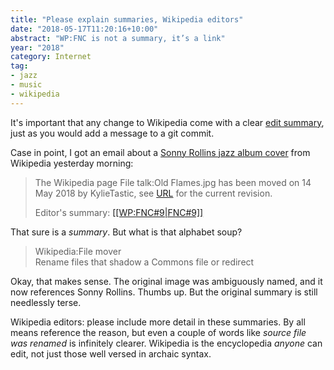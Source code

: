 ```yaml
---
title: "Please explain summaries, Wikipedia editors"
date: "2018-05-17T11:20:16+10:00"
abstract: "WP:FNC is not a summary, it’s a link"
year: "2018"
category: Internet
tag:
- jazz
- music
- wikipedia
---
```

It's important that any change to Wikipedia come with a clear [edit summary], just as you would add a message to a git commit.

Case in point, I got an email about a [Sonny Rollins jazz album cover] from Wikipedia yesterday morning:

> The Wikipedia page File talk:Old Flames.jpg has been moved on 14 May 2018 by KylieTastic, see [URL](https://en.wikipedia.org/wiki/File_talk:Old_Flames.jpg) for the current revision. 
> 
> Editor's summary: [[[WP:FNC#9|FNC#9]]](https://en.wikipedia.org/wiki/Wikipedia:File_mover#9) 

That sure is a *summary*. But what is that alphabet soup?

> Wikipedia:File mover  
> Rename files that shadow a Commons file or redirect

Okay, that makes sense. The original image was ambiguously named, and it now references Sonny Rollins. Thumbs up. But the original summary is still needlessly terse.

Wikipedia editors: please include more detail in these summaries. By all means reference the reason, but even a couple of words like *source file was renamed* is infinitely clearer. Wikipedia is the encyclopedia *anyone* can edit, not just those well versed in archaic syntax.

[Sonny Rollins jazz album cover]: https://en.wikipedia.org/wiki/File:Old_Flames_(Sonny_Rollins)_coverart.jpg
[edit summary]: https://en.wikipedia.org/wiki/Help:Edit_summary
